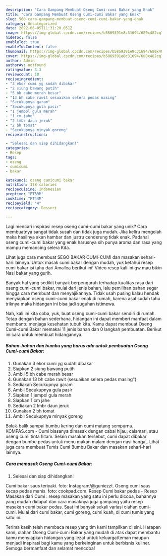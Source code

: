 ```yaml
---
description: "Cara Gampang Membuat Oseng Cumi-cumi Bakar yang Enak"
title: "Cara Gampang Membuat Oseng Cumi-cumi Bakar yang Enak"
slug: 560-cara-gampang-membuat-oseng-cumi-cumi-bakar-yang-enak
category: Uncategorized
date: 2022-06-05T11:31:20.051Z
image: https://img-global.cpcdn.com/recipes/b5869391e8c31694/680x482cq70/oseng-cumi-cumi-bakar-foto-resep-utama.jpg
hideToc: false
enableToc: true
enableTocContent: false
thumbnail: https://img-global.cpcdn.com/recipes/b5869391e8c31694/680x482cq70/oseng-cumi-cumi-bakar-foto-resep-utama.jpg
cover: https://img-global.cpcdn.com/recipes/b5869391e8c31694/680x482cq70/oseng-cumi-cumi-bakar-foto-resep-utama.jpg
author: Admin
authorAv: notfound
ratingvalue: 3.3
reviewcount: 10
recipeingredient:
- "3 ekor cumi yg sudah dibakar"
- "2 siung bawang putih"
- "5 bh cabe merah besar"
- "13 bh cabe rawit sesuaikan selera pedas masing"
- "Secukupnya garam"
- "Secukupnya gula pasir"
- "1 jempol gula merah"
- "1 cm jahe"
- "2 lmbr daun jeruk"
- "2 bh tomat"
- "Secukupnya minyak goreng"
recipeinstructions:

- "Selesai dan siap dihidangkan!"
categories:
- Resep
tags:
- oseng
- cumicumi
- bakar

katakunci: oseng cumicumi bakar 
nutrition: 178 calories
recipecuisine: Indonesian
preptime: "PT39M"
cooktime: "PT44M"
recipeyield: "4"
recipecategory: Dessert

---
```





Lagi mencari inspirasi resep oseng cumi-cumi bakar yang unik? Cara membuatnya sangat tidak susah dan tidak juga mudah. Jika keliru mengolah maka hasilnya akan hambar dan justru cenderung tidak enak. Padahal oseng cumi-cumi bakar yang enak harusnya sih punya aroma dan rasa yang mampu memancing selera Kita.





Lihat juga cara membuat SEGO BAKAR CUMI-CUMI dan masakan sehari-hari lainnya. Untuk masak cumi bakar dengan mudah, yuk ketahui resep cumi bakar isi tahu dari Amallea berikut ini! Video resep kali ini gw mau bikin Nasi bakar yang gurih.

Banyak hal yang sedikit banyak berpengaruh terhadap kualitas rasa dari oseng cumi-cumi bakar, mulai dari jenis bahan, lalu pemilihan bahan segar hingga cara membuat dan menyajikannya. Tidak usah pusing kalau hendak menyiapkan oseng cumi-cumi bakar enak di rumah, karena asal sudah tahu triknya maka hidangan ini bisa jadi suguhan istimewa.






Nah, kali ini kita coba, yuk, buat oseng cumi-cumi bakar sendiri di rumah. Tetap dengan bahan sederhana, hidangan ini dapat memberi manfaat dalam membantu menjaga kesehatan tubuh kita. Kamu dapat membuat Oseng Cumi-cumi Bakar memakai 11 jenis bahan dan 0 langkah pembuatan. Berikut ini cara untuk membuat hidangannya.

<!--inarticleads1-->

##### Bahan-bahan dan bumbu yang harus ada untuk pembuatan Oseng Cumi-cumi Bakar:

1. Gunakan 3 ekor cumi yg sudah dibakar
1. Siapkan 2 siung bawang putih
1. Ambil 5 bh cabe merah besar
1. Gunakan 13 bh cabe rawit (sesuaikan selera pedas masing&#34;)
1. Sediakan Secukupnya garam
1. Ambil Secukupnya gula pasir
1. Siapkan 1 jempol gula merah
1. Siapkan 1 cm jahe
1. Sediakan 2 lmbr daun jeruk
1. Gunakan 2 bh tomat
1. Ambil Secukupnya minyak goreng


Bolak-balik sampai bumbu kering dan cumi matang sempurna. KOMPAS.com - Cumi biasanya dimasak dengan cabai hijau, calamari, atau oseng cumi tinta hitam. Selain masakan tersebut, cumi dapat dibakar dengan bumbu pedas untuk menu makan malam dengan nasi hangat. Lihat juga cara membuat Tumis Cumi Bumbu Bakar dan masakan sehari-hari lainnya. 

<!--inarticleads2-->

##### Cara memasak Oseng Cumi-cumi Bakar:


1. Selesai dan siap dihidangkan!

Cumi bakar saus teriyaki. foto: Instagram/@guniezzt. Oseng cumi saus kecap pedas manis. foto: cookpad.com. Resep Cumi bakar pedas - Resep Masakan dari Cumi : resep masakan yang satu ini perlu dicoba, bahannya yang mudah didapat dan cara masaknya juga gampang yaitu resep masakan cumi bakar pedas. Saat ini banyak sekali variasi olahan cumi-cumi. Mulai dari cumi bakar, cumi goreng, cumi kuah, di cumi tumis yang satu ini. 

Terima kasih telah membaca resep yang tim kami tampilkan di sini. Harapan kami, olahan Oseng Cumi-cumi Bakar yang mudah di atas dapat membantu kamu menyiapkan hidangan yang lezat untuk keluarga/teman maupun menjadi inspirasi bagi kamu yang berkeinginan untuk berbisnis kuliner. Semoga bermanfaat dan selamat mencoba!
